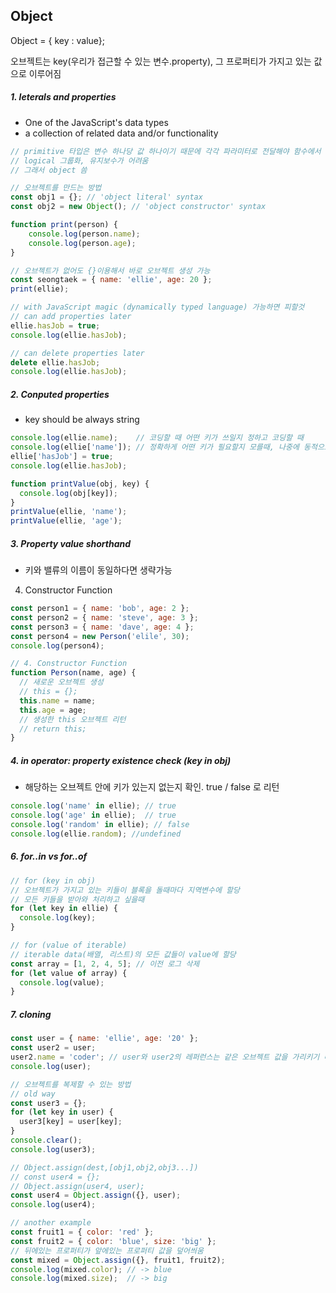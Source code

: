 ## Object

Object = { key : value};

오브젝트는 key(우리가 접근할 수 있는 변수.property), 그 프로퍼티가 가지고 있는 값으로 이루어짐



##### 1. leterals and properties 

- One of the JavaScript's data types
- a collection of related data and/or functionality

```js
// primitive 타입은 변수 하나당 값 하나이기 때문에 각각 파라미터로 전달해야 함수에서 사용 가능
// logical 그룹화, 유지보수가 어려움
// 그래서 object 씀

// 오브젝트를 만드는 방법
const obj1 = {}; // 'object literal' syntax
const obj2 = new Object(); // 'object constructor' syntax

function print(person) {
    console.log(person.name);
    console.log(person.age);
}

// 오브젝트가 없어도 {}이용해서 바로 오브젝트 생성 가능
const seongtaek = { name: 'ellie', age: 20 };
print(ellie);

// with JavaScript magic (dynamically typed language) 가능하면 피할것
// can add properties later
ellie.hasJob = true;
console.log(ellie.hasJob);

// can delete properties later
delete ellie.hasJob;
console.log(ellie.hasJob);
```



##### 2. Conputed properties

* key should be always string

```js
console.log(ellie.name);	// 코딩할 때 어떤 키가 쓰일지 정하고 코딩할 때
console.log(ellie['name']); // 정확하게 어떤 키가 필요할지 모를때, 나중에 동적으로 key의 value를 받아와야할 때 
ellie['hasJob'] = true;
console.log(ellie.hasJob);

function printValue(obj, key) {
  console.log(obj[key]);
}
printValue(ellie, 'name');
printValue(ellie, 'age');
```



##### 3. Property value shorthand

* 키와 밸류의 이름이 동일하다면 생략가능

4. Constructor Function

```js
const person1 = { name: 'bob', age: 2 };
const person2 = { name: 'steve', age: 3 };
const person3 = { name: 'dave', age: 4 };
const person4 = new Person('elile', 30);
console.log(person4);

// 4. Constructor Function
function Person(name, age) {
  // 새로운 오브젝트 생성
  // this = {};
  this.name = name;
  this.age = age;
  // 생성한 this 오브젝트 리턴
  // return this;
}
```



##### 4. in operator: property existence check (key in obj)

* 해당하는 오브젝트 안에 키가 있는지 없는지 확인. true / false 로 리턴

```js
console.log('name' in ellie); // true
console.log('age' in ellie);  // true
console.log('random' in ellie); // false
console.log(ellie.random); //undefined
```



##### 6. for..in vs for..of

```js
// for (key in obj)
// 오브젝트가 가지고 있는 키들이 블록을 돌때마다 지역변수에 할당
// 모든 키들을 받아와 처리하고 싶을때
for (let key in ellie) {
  console.log(key);
}

// for (value of iterable)
// iterable data(배열, 리스트)의 모든 값들이 value에 할당
const array = [1, 2, 4, 5]; // 이전 로그 삭제
for (let value of array) {
  console.log(value);
}
```



##### 7. cloning

```js
const user = { name: 'ellie', age: '20' };
const user2 = user;
user2.name = 'coder'; // user와 user2의 레퍼런스는 같은 오브젝트 값을 가리키기 때문에 user도 바뀜
console.log(user);

// 오브젝트를 복제할 수 있는 방법
// old way
const user3 = {};
for (let key in user) {
  user3[key] = user[key];
}
console.clear();
console.log(user3);

// Object.assign(dest,[obj1,obj2,obj3...])
// const user4 = {}; 
// Object.assign(user4, user);
const user4 = Object.assign({}, user);
console.log(user4);

// another example
const fruit1 = { color: 'red' };
const fruit2 = { color: 'blue', size: 'big' };
// 뒤에있는 프로퍼티가 앞에있는 프로퍼티 값을 덮어씌움
const mixed = Object.assign({}, fruit1, fruit2);
console.log(mixed.color); // -> blue
console.log(mixed.size);  // -> big
```



